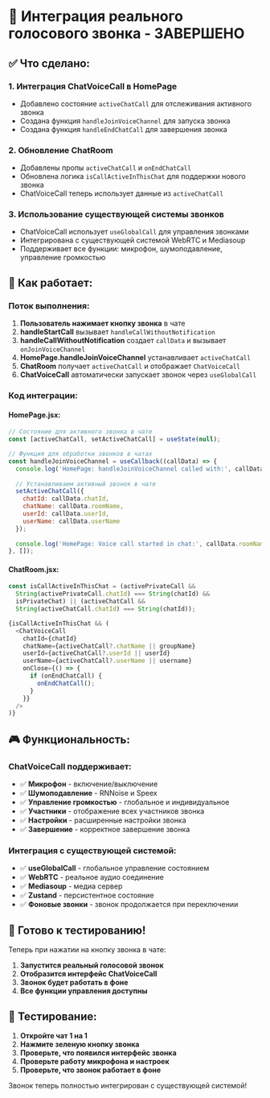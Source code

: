 # 🎯 Интеграция реального голосового звонка - ЗАВЕРШЕНО

## ✅ **Что сделано:**

### 1. **Интеграция ChatVoiceCall в HomePage**
- Добавлено состояние `activeChatCall` для отслеживания активного звонка
- Создана функция `handleJoinVoiceChannel` для запуска звонка
- Создана функция `handleEndChatCall` для завершения звонка

### 2. **Обновление ChatRoom**
- Добавлены пропы `activeChatCall` и `onEndChatCall`
- Обновлена логика `isCallActiveInThisChat` для поддержки нового звонка
- ChatVoiceCall теперь использует данные из `activeChatCall`

### 3. **Использование существующей системы звонков**
- ChatVoiceCall использует `useGlobalCall` для управления звонками
- Интегрирована с существующей системой WebRTC и Mediasoup
- Поддерживает все функции: микрофон, шумоподавление, управление громкостью

## 🔧 **Как работает:**

### **Поток выполнения:**
1. **Пользователь нажимает кнопку звонка** в чате
2. **handleStartCall** вызывает `handleCallWithoutNotification`
3. **handleCallWithoutNotification** создает `callData` и вызывает `onJoinVoiceChannel`
4. **HomePage.handleJoinVoiceChannel** устанавливает `activeChatCall`
5. **ChatRoom** получает `activeChatCall` и отображает `ChatVoiceCall`
6. **ChatVoiceCall** автоматически запускает звонок через `useGlobalCall`

### **Код интеграции:**

#### **HomePage.jsx:**
```javascript
// Состояние для активного звонка в чате
const [activeChatCall, setActiveChatCall] = useState(null);

// Функция для обработки звонков в чатах
const handleJoinVoiceChannel = useCallback((callData) => {
  console.log('HomePage: handleJoinVoiceChannel called with:', callData);
  
  // Устанавливаем активный звонок в чате
  setActiveChatCall({
    chatId: callData.chatId,
    chatName: callData.roomName,
    userId: callData.userId,
    userName: callData.userName
  });
  
  console.log('HomePage: Voice call started in chat:', callData.roomName);
}, []);
```

#### **ChatRoom.jsx:**
```javascript
const isCallActiveInThisChat = (activePrivateCall && 
  String(activePrivateCall.chatId) === String(chatId) && 
  isPrivateChat) || (activeChatCall && 
  String(activeChatCall.chatId) === String(chatId));

{isCallActiveInThisChat && (
  <ChatVoiceCall
    chatId={chatId}
    chatName={activeChatCall?.chatName || groupName}
    userId={activeChatCall?.userId || userId}
    userName={activeChatCall?.userName || username}
    onClose={() => {
      if (onEndChatCall) {
        onEndChatCall();
      }
    }}
  />
)}
```

## 🎮 **Функциональность:**

### **ChatVoiceCall поддерживает:**
- ✅ **Микрофон** - включение/выключение
- ✅ **Шумоподавление** - RNNoise и Speex
- ✅ **Управление громкостью** - глобальное и индивидуальное
- ✅ **Участники** - отображение всех участников звонка
- ✅ **Настройки** - расширенные настройки звонка
- ✅ **Завершение** - корректное завершение звонка

### **Интеграция с существующей системой:**
- ✅ **useGlobalCall** - глобальное управление состоянием
- ✅ **WebRTC** - реальное аудио соединение
- ✅ **Mediasoup** - медиа сервер
- ✅ **Zustand** - персистентное состояние
- ✅ **Фоновые звонки** - звонок продолжается при переключении

## 🚀 **Готово к тестированию!**

Теперь при нажатии на кнопку звонка в чате:
1. **Запустится реальный голосовой звонок**
2. **Отобразится интерфейс ChatVoiceCall**
3. **Звонок будет работать в фоне**
4. **Все функции управления доступны**

## 🧪 **Тестирование:**

1. **Откройте чат 1 на 1**
2. **Нажмите зеленую кнопку звонка**
3. **Проверьте, что появился интерфейс звонка**
4. **Проверьте работу микрофона и настроек**
5. **Проверьте, что звонок работает в фоне**

Звонок теперь полностью интегрирован с существующей системой!
